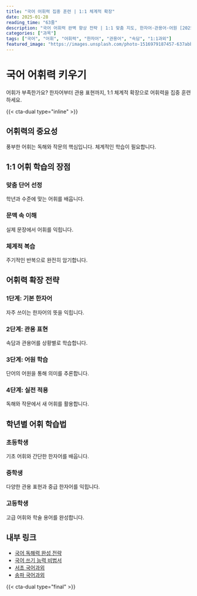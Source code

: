 ```yaml
---
title: "국어 어휘력 집중 훈련 | 1:1 체계적 확장"
date: 2025-01-28
reading_time: "63줄"
description: "국어 어휘력 완벽 향상 전략 | 1:1 맞춤 지도, 한자어·관용어·어원 [2025년]"
categories: ["과목"]
tags: ["국어", "어휘", "어휘력", "한자어", "관용어", "속담", "1:1과외"]
featured_image: "https://images.unsplash.com/photo-1516979187457-637abb4f9353?w=1200&h=630&fit=crop"
---
```


# 국어 어휘력 키우기

어휘가 부족한가요? 한자어부터 관용 표현까지, 1:1 체계적 확장으로 어휘력을 집중 훈련하세요.

{{< cta-dual type="inline" >}}

## 어휘력의 중요성

풍부한 어휘는 독해와 작문의 핵심입니다. 체계적인 학습이 필요합니다.

## 1:1 어휘 학습의 장점

### 맞춤 단어 선정
학년과 수준에 맞는 어휘를 배웁니다.

### 문맥 속 이해
실제 문장에서 어휘를 익힙니다.

### 체계적 복습
주기적인 반복으로 완전히 암기합니다.

## 어휘력 확장 전략

### 1단계: 기본 한자어
자주 쓰이는 한자어의 뜻을 익힙니다.

### 2단계: 관용 표현
속담과 관용어를 상황별로 학습합니다.

### 3단계: 어원 학습
단어의 어원을 통해 의미를 추론합니다.

### 4단계: 실전 적용
독해와 작문에서 새 어휘를 활용합니다.

## 학년별 어휘 학습법

### 초등학생
기초 어휘와 간단한 한자어를 배웁니다.

### 중학생
다양한 관용 표현과 중급 한자어를 익힙니다.

### 고등학생
고급 어휘와 학술 용어를 완성합니다.

## 내부 링크
- [국어 독해력 완성 전략](../../subjects/korean/korean-reading-comprehension/)
- [국어 쓰기 능력 비법서](../../subjects/korean/korean-writing-practice/)
- [서초 국어과외](../../local/seocho-korean/)
- [송파 국어과외](../../local/songpa-korean/)

{{< cta-dual type="final" >}}
